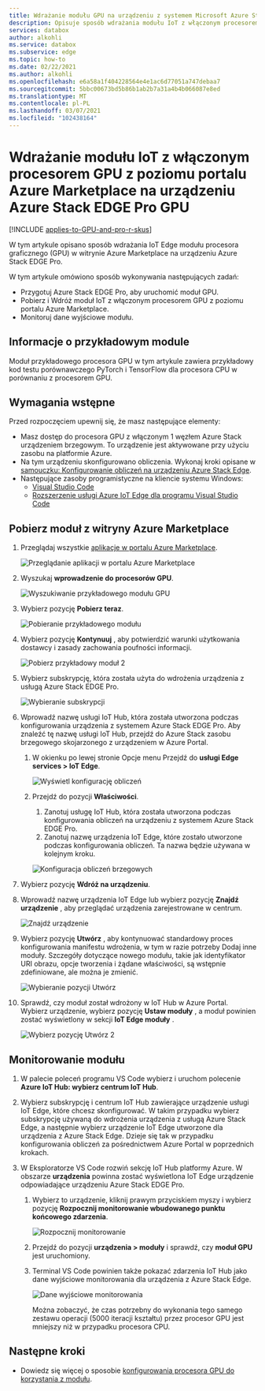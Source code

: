 ```yaml
---
title: Wdrażanie modułu GPU na urządzeniu z systemem Microsoft Azure Stack Edge w witrynie Azure Marketplace | Microsoft Docs
description: Opisuje sposób wdrażania modułu IoT z włączonym procesorem GPU na urządzeniu z systemem Azure Stack Edge.
services: databox
author: alkohli
ms.service: databox
ms.subservice: edge
ms.topic: how-to
ms.date: 02/22/2021
ms.author: alkohli
ms.openlocfilehash: e6a58a1f404228564e4e1ac6d77051a747debaa7
ms.sourcegitcommit: 5bbc00673bd5b86b1ab2b7a31a4b4b066087e8ed
ms.translationtype: MT
ms.contentlocale: pl-PL
ms.lasthandoff: 03/07/2021
ms.locfileid: "102438164"
---
```

# <a name="deploy-a-gpu-enabled-iot-module-from-azure-marketplace-on-azure-stack-edge-pro-gpu-device"></a>Wdrażanie modułu IoT z włączonym procesorem GPU z poziomu portalu Azure Marketplace na urządzeniu Azure Stack EDGE Pro GPU

[!INCLUDE [applies-to-GPU-and-pro-r-skus](../../includes/azure-stack-edge-applies-to-gpu-pro-r-sku.md)]

W tym artykule opisano sposób wdrażania IoT Edge modułu procesora graficznego (GPU) w witrynie Azure Marketplace na urządzeniu Azure Stack EDGE Pro. 

W tym artykule omówiono sposób wykonywania następujących zadań:
  - Przygotuj Azure Stack EDGE Pro, aby uruchomić moduł GPU.
  - Pobierz i Wdróż moduł IoT z włączonym procesorem GPU z poziomu portalu Azure Marketplace.
  - Monitoruj dane wyjściowe modułu.

## <a name="about-sample-module"></a>Informacje o przykładowym module

Moduł przykładowego procesora GPU w tym artykule zawiera przykładowy kod testu porównawczego PyTorch i TensorFlow dla procesora CPU w porównaniu z procesorem GPU.

## <a name="prerequisites"></a>Wymagania wstępne

Przed rozpoczęciem upewnij się, że masz następujące elementy:

- Masz dostęp do procesora GPU z włączonym 1 węzłem Azure Stack urządzeniem brzegowym. To urządzenie jest aktywowane przy użyciu zasobu na platformie Azure. 
- Na tym urządzeniu skonfigurowano obliczenia. Wykonaj kroki opisane w [samouczku: Konfigurowanie obliczeń na urządzeniu Azure Stack Edge](azure-stack-edge-gpu-deploy-configure-compute.md).
- Następujące zasoby programistyczne na kliencie systemu Windows:
    - [Visual Studio Code](https://code.visualstudio.com/)  
    - [Rozszerzenie usługi Azure IoT Edge dla programu Visual Studio Code](https://marketplace.visualstudio.com/items?itemName=vsciot-vscode.azure-iot-edge)   


## <a name="get-module-from-azure-marketplace"></a>Pobierz moduł z witryny Azure Marketplace

1. Przeglądaj wszystkie [aplikacje w portalu Azure Marketplace](https://azuremarketplace.microsoft.com/marketplace/apps).

    ![Przeglądanie aplikacji w portalu Azure Marketplace](media/azure-stack-edge-gpu-deploy-sample-module-marketplace/browse-apps-marketplace-1.png)

2. Wyszukaj **wprowadzenie do procesorów GPU**.

    ![Wyszukiwanie przykładowego modułu GPU](media/azure-stack-edge-gpu-deploy-sample-module-marketplace/search-gpu-sample-module-1.png)

3. Wybierz pozycję **Pobierz teraz**.

    ![Pobieranie przykładowego modułu](media/azure-stack-edge-gpu-deploy-sample-module-marketplace/get-sample-module-1.png)

4. Wybierz pozycję **Kontynuuj** , aby potwierdzić warunki użytkowania dostawcy i zasady zachowania poufności informacji. 

    ![Pobierz przykładowy moduł 2](media/azure-stack-edge-gpu-deploy-sample-module-marketplace/terms-of-use-1.png)

5. Wybierz subskrypcję, która została użyta do wdrożenia urządzenia z usługą Azure Stack EDGE Pro.

    ![Wybieranie subskrypcji](media/azure-stack-edge-gpu-deploy-sample-module-marketplace/select-subscription-1.png)

6. Wprowadź nazwę usługi IoT Hub, która została utworzona podczas konfigurowania urządzenia z systemem Azure Stack EDGE Pro. Aby znaleźć tę nazwę usługi IoT Hub, przejdź do Azure Stack zasobu brzegowego skojarzonego z urządzeniem w Azure Portal. 

    1. W okienku po lewej stronie Opcje menu Przejdź do **usługi Edge services > IoT Edge**. 

        ![Wyświetl konfigurację obliczeń](media/azure-stack-edge-gpu-deploy-sample-module-marketplace/view-config-1.png)

    1. Przejdź do pozycji **Właściwości**. 

        1. Zanotuj usługę IoT Hub, która została utworzona podczas konfigurowania obliczeń na urządzeniu z systemem Azure Stack EDGE Pro.
        2. Zanotuj nazwę urządzenia IoT Edge, które zostało utworzone podczas konfigurowania obliczeń. Ta nazwa będzie używana w kolejnym kroku.

        ![Konfiguracja obliczeń brzegowych](media/azure-stack-edge-gpu-deploy-sample-module/view-compute-config-1.png)

10. Wybierz pozycję **Wdróż na urządzeniu**.

11. Wprowadź nazwę urządzenia IoT Edge lub wybierz pozycję **Znajdź urządzenie** , aby przeglądać urządzenia zarejestrowane w centrum.

    ![Znajdź urządzenie](media/azure-stack-edge-gpu-deploy-sample-module-marketplace/find-device-1.png)

12. Wybierz pozycję **Utwórz** , aby kontynuować standardowy proces konfigurowania manifestu wdrożenia, w tym w razie potrzeby Dodaj inne moduły. Szczegóły dotyczące nowego modułu, takie jak identyfikator URI obrazu, opcje tworzenia i żądane właściwości, są wstępnie zdefiniowane, ale można je zmienić.

    ![Wybieranie pozycji Utwórz](media/azure-stack-edge-gpu-deploy-sample-module-marketplace/target-devices-iot-edge-module-1.png)


13. Sprawdź, czy moduł został wdrożony w IoT Hub w Azure Portal. Wybierz urządzenie, wybierz pozycję **Ustaw moduły** , a moduł powinien zostać wyświetlony w sekcji **IoT Edge moduły** .

    ![Wybierz pozycję Utwórz 2](media/azure-stack-edge-gpu-deploy-sample-module-marketplace/running-module-iotres-1.png)

## <a name="monitor-the-module"></a>Monitorowanie modułu  

1. W palecie poleceń programu VS Code wybierz i uruchom polecenie **Azure IoT Hub: wybierz centrum IoT Hub**.

2. Wybierz subskrypcję i centrum IoT Hub zawierające urządzenie usługi IoT Edge, które chcesz skonfigurować. W takim przypadku wybierz subskrypcję używaną do wdrożenia urządzenia z usługą Azure Stack Edge, a następnie wybierz urządzenie IoT Edge utworzone dla urządzenia z Azure Stack Edge. Dzieje się tak w przypadku konfigurowania obliczeń za pośrednictwem Azure Portal w poprzednich krokach.

3. W Eksploratorze VS Code rozwiń sekcję IoT Hub platformy Azure. W obszarze **urządzenia** powinna zostać wyświetlona IoT Edge urządzenie odpowiadające urządzeniu Azure Stack EDGE Pro. 

    1. Wybierz to urządzenie, kliknij prawym przyciskiem myszy i wybierz pozycję **Rozpocznij monitorowanie wbudowanego punktu końcowego zdarzenia**.
  
        ![Rozpocznij monitorowanie](media/azure-stack-edge-gpu-deploy-sample-module/monitor-builtin-event-endpoint-1.png)  

    2. Przejdź do pozycji **urządzenia > moduły** i sprawdź, czy **moduł GPU** jest uruchomiony.

    3. Terminal VS Code powinien także pokazać zdarzenia IoT Hub jako dane wyjściowe monitorowania dla urządzenia z Azure Stack Edge.

        ![Dane wyjściowe monitorowania](media/azure-stack-edge-gpu-deploy-sample-module/monitor-events-output-1.png) 

        Można zobaczyć, że czas potrzebny do wykonania tego samego zestawu operacji (5000 iteracji kształtu) przez procesor GPU jest mniejszy niż w przypadku procesora CPU.

## <a name="next-steps"></a>Następne kroki

- Dowiedz się więcej o sposobie [konfigurowania procesora GPU do korzystania z modułu](azure-stack-edge-j-series-configure-gpu-modules.md).
